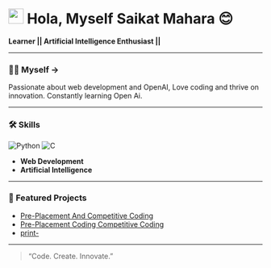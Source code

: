 # <img src="https://media.giphy.com/media/hvRJCLFzcasrR4ia7z/giphy.gif" width="30"> Hola, Myself Saikat Mahara 😊


**Learner || Artificial Intelligence Enthusiast ||**

---

### 😶‍🌫️ Myself ->

Passionate about web development and OpenAI, Love coding and thrive on innovation. Constantly learning Open Ai.

---

### 🛠️ Skills

<p align="left">
  <img src="https://img.shields.io/badge/Python-3776AB?style=for-the-badge&logo=python&logoColor=white" alt="Python"/>
  <img src="https://img.shields.io/badge/C-00599C?style=for-the-badge&logo=c&logoColor=white" alt="C"/>
</p>

- **Web Development**
- **Artificial Intelligence**

---

### 🌟 Featured Projects

- [Pre-Placement And Competitive Coding](https://github.com/SaikatxAlpha/Pre-Placement-And-Competitive-Coding)
- [Pre-Placement Coding Competitive Coding](https://github.com/SaikatxAlpha/Pre-Placement-Coding-Competitive-Coding-)
- [print-](https://github.com/SaikatxAlpha/print-)

---

> “Code. Create. Innovate.”

<!--
If you'd like to connect, feel free to share your social links!
-->
